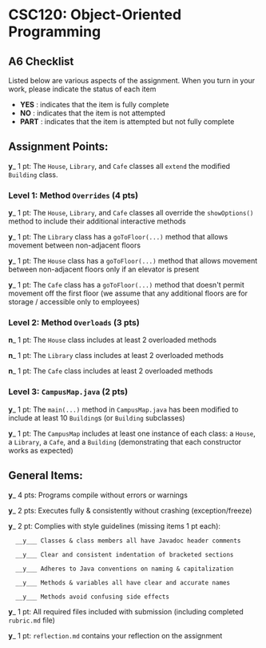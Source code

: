 # CSC120: Object-Oriented Programming
## A6 Checklist

Listed below are various aspects of the assignment.  When you turn in your work, please indicate the status of each item

- **YES** : indicates that the item is fully complete
- **NO** : indicates that the item is not attempted
- **PART** : indicates that the item is attempted but not fully complete


## Assignment Points:

__y___ 1 pt: The `House`, `Library`, and `Cafe` classes all `extend` the modified `Building` class.

### Level 1: Method `Overrides` (4 pts)

__y___ 1 pt: The `House`, `Library`, and `Cafe` classes all override the `showOptions()` method to include their additional interactive methods

__y___ 1 pt: The `Library` class has a `goToFloor(...)` method that allows movement between non-adjacent floors

__y___ 1 pt: The `House` class has a `goToFloor(...)` method that allows movement between non-adjacent floors only if an elevator is present

__y___ 1 pt: The `Cafe` class has a `goToFloor(...)` method that doesn't permit movement off the first floor (we assume that any additional floors are for storage / accessible only to employees)

### Level 2: Method `Overloads` (3 pts)

__n___ 1 pt: The `House` class includes at least 2 overloaded methods

__n___ 1 pt: The `Library` class includes at least 2 overloaded methods

__n___ 1 pt: The `Cafe` class includes at least 2 overloaded methods

### Level 3: `CampusMap.java` (2 pts)

__y___ 1 pt: The `main(...)` method in `CampusMap.java` has been modified to include at least 10 `Building`s (or `Building` subclasses)

__y___ 1 pt: The `CampusMap` includes at least one instance of each class: a `House`, a `Library`, a `Cafe`, and a `Building` (demonstrating that each constructor works as expected)



## General Items:

__y___ 4 pts: Programs compile without errors or warnings

__y___ 2 pts: Executes fully & consistently without crashing (exception/freeze)

__y___ 2 pt: Complies with style guidelines (missing items 1 pt each):

      __y___ Classes & class members all have Javadoc header comments

      __y___ Clear and consistent indentation of bracketed sections

      __y___ Adheres to Java conventions on naming & capitalization

      __y___ Methods & variables all have clear and accurate names

      __y___ Methods avoid confusing side effects

__y___ 1 pt: All required files included with submission (including completed `rubric.md` file)

__y___ 1 pt: `reflection.md` contains your reflection on the assignment

